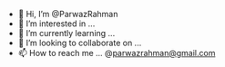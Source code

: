 - 👋 Hi, I’m @ParwazRahman
- 👀 I’m interested in ... 
- 🌱 I’m currently learning ... 
- 💞️ I’m looking to collaborate on ...
-  📫 How to reach me ... @parwazrahman@gmail.com

<!---
ParwazRahman/ParwazRahman is a ✨ special ✨ repository because its `README.md` (this file) appears on your GitHub profile.
You can click the Preview link to take a look at your changes.
--->
